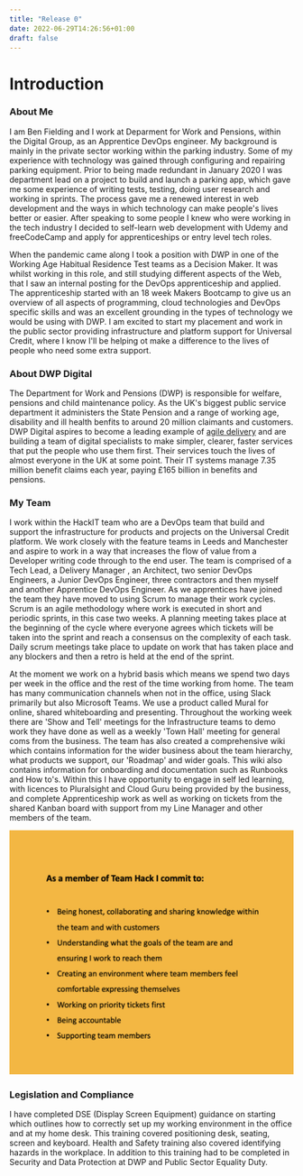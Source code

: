 ```yaml
---
title: "Release 0"
date: 2022-06-29T14:26:56+01:00
draft: false
---
```


# Introduction

### About Me

I am Ben Fielding and I work at Deparment for Work and Pensions, within the Digital Group, as an Apprentice DevOps engineer. My background is mainly in the private sector working within the parking industry. Some of my experience with technology was gained through configuring and repairing parking equipment. Prior to being made redundant in January 2020 I was department lead on a project to build and launch a parking app, which gave me some experience of writing tests, testing, doing user research and working in sprints. The process gave me a renewed interest in web development and the ways in which technology can make people's lives better or easier. After speaking to some people I knew who were working in the tech industry I decided to self-learn web development with Udemy and freeCodeCamp and apply for apprenticeships or entry level tech roles.

When the pandemic came along I took a position with DWP in one of the Working Age Habitual Residence Test teams as a Decision Maker. It was whilst working in this role, and still studying different aspects of the Web, that I saw an internal posting for the DevOps apprenticeship and applied. The apprenticeship started with an 18 week Makers Bootcamp to give us an overview of all aspects of programming, cloud technologies and DevOps specific skills and was an excellent grounding in the types of technology we would be using with DWP. I am excited to start my placement and work in the public sector providing infrastructure and platform support for Universal Credit, where I know I'll be helping ot make a difference to the lives of people who need some extra support.

### About DWP Digital

The Department for Work and Pensions (DWP) is responsible for welfare, pensions and child maintenance policy. As the UK's biggest public service department it administers the State Pension and a range of working age, disability and ill health benfits to around 20 million claimants and customers. DWP Digital aspires to become a leading example of [agile delivery](https://about.gitlab.com/topics/agile-delivery/) and are building a team of digital specialists to make simpler, clearer, faster services that put the people who use them first. Their services touch the lives of almost everyone in the UK at some point. Their IT systems manage 7.35 million benefit claims each year, paying £165 billion in benefits and pensions.

### My Team

I work within the HackIT team who are a DevOps team that build and support the infrastructure for products and projects on the Universal Credit platform. We work closely with the feature teams in Leeds and Manchester and aspire to work in a way that increases the flow of value from a Developer writing code through to the end user.
The team is comprised of a Tech Lead, a Delivery Manager , an Architect, two senior DevOps Engineers, a Junior DevOps Engineer, three contractors and then myself and another Apprentice DevOps Engineer. As we apprentices have joined the team they have moved to using Scrum to manage their work cycles. Scrum is an agile methodology where work is executed in short and periodic sprints, in this case two weeks. A planning meeting takes place at the beginning of the cycle where everyone agrees which tickets will be taken into the sprint and reach a consensus on the complexity of each task. Daily scrum meetings take place to update on work that has taken place and any blockers and then a retro is held at the end of the sprint. 

At the moment we work on a hybrid basis which means we spend two days per week in the office and the rest of the time working from home. The team has many communication channels when not in the office, using Slack primarily but also Microsoft Teams. We use a product called Mural for online, shared whiteboarding and presenting. Throughout the working week there are 'Show and Tell' meetings for the Infrastructure teams to demo work they have done as well as a weekly 'Town Hall' meeting for general coms from the business. The team has also created a comprehensive wiki which contains information for the wider business about the team hierarchy, what products we support, our 'Roadmap' and wider goals. This wiki also contains information for onboarding and documentation such as Runbooks and How to's. Within this I have opportunity to engage in self led learning, with licences to Pluralsight and Cloud Guru being provided by the business, and complete Apprenticeship work as well as working on tickets from the shared Kanban board with support from my Line Manager and other members of the team.

![Team Hack team charter](charter.png)

### Legislation and Compliance

I have completed DSE (Display Screen Equipment) guidance on starting which outlines how to correctly set up my working environment in the office and at my home desk. This training covered positioning desk, seating, screen and keyboard. Health and Safety training also covered identifying hazards in the workplace. In addition to this training had to be completed in Security and Data Protection at DWP and Public Sector Equality Duty. 

